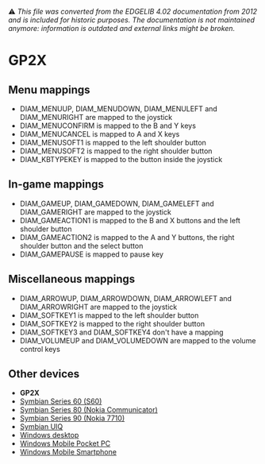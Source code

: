 :warning: _This file was converted from the EDGELIB 4.02 documentation from 2012 and is included for historic purposes. The documentation is not maintained anymore: information is outdated and external links might be broken._

# GP2X

## Menu mappings
* DIAM_MENUUP, DIAM_MENUDOWN, DIAM_MENULEFT and DIAM_MENURIGHT are mapped to the joystick
* DIAM_MENUCONFIRM is mapped to the B and Y keys
* DIAM_MENUCANCEL is mapped to A and X keys
* DIAM_MENUSOFT1 is mapped to the left shoulder button
* DIAM_MENUSOFT2 is mapped to the right shoulder button
* DIAM_KBTYPEKEY is mapped to the button inside the joystick

## In-game mappings
* DIAM_GAMEUP, DIAM_GAMEDOWN, DIAM_GAMELEFT and DIAM_GAMERIGHT are mapped to the joystick
* DIAM_GAMEACTION1 is mapped to the B and X buttons and the left shoulder button
* DIAM_GAMEACTION2 is mapped to the A and Y buttons, the right shoulder button and the select button
* DIAM_GAMEPAUSE is mapped to pause key

## Miscellaneous mappings
* DIAM_ARROWUP, DIAM_ARROWDOWN, DIAM_ARROWLEFT and DIAM_ARROWRIGHT are mapped to the joystick
* DIAM_SOFTKEY1 is mapped to the left shoulder button
* DIAM_SOFTKEY2 is mapped to the right shoulder button
* DIAM_SOFTKEY3 and DIAM_SOFTKEY4 don't have a mapping
* DIAM_VOLUMEUP and DIAM_VOLUMEDOWN are mapped to the volume control keys

## Other devices
* **GP2X**
* [Symbian Series 60 (S60)](classeinput_map_s60.md)
* [Symbian Series 80 (Nokia Communicator)](classeinput_map_s80.md)
* [Symbian Series 90 (Nokia 7710)](classeinput_map_s90.md)
* [Symbian UIQ](classeinput_map_uiq.md)
* [Windows desktop](classeinput_map_desktop.md)
* [Windows Mobile Pocket PC](classeinput_map_ppc.md)
* [Windows Mobile Smartphone](classeinput_map_smartphone.md)


